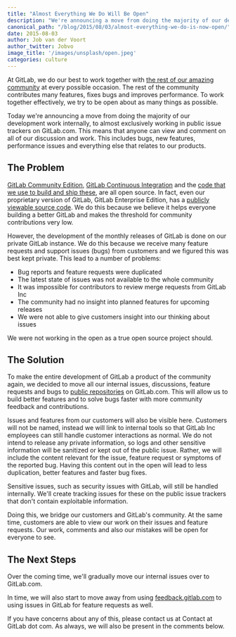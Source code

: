 ```yaml
---
title: "Almost Everything We Do Will Be Open"
description: "We're announcing a move from doing the majority of our development work internally, to almost exclusively working in public issue trackers on GitLab.com."
canonical_path: "/blog/2015/08/03/almost-everything-we-do-is-now-open/"
date: 2015-08-03
author: Job van der Voort
author_twitter: Jobvo
image_title: '/images/unsplash/open.jpeg'
categories: culture
---
```


At GitLab, we do our best to work together with [the rest of our amazing community] at
every possible occasion. The rest of the community contributes many features, fixes bugs
and improves performance. To work together effectively, we try to be open about
as many things as possible.

Today we're announcing a move from doing the majority of our development work
internally, to almost exclusively working in public issue trackers on GitLab.com.
This means that anyone can view and comment on all of our discussion and work.
This includes bugs, new features, performance issues and everything else that
relates to our products.

<!-- more -->

## The Problem

[GitLab Community Edition], [GitLab Continuous Integration] and the [code that we use
to build and ship these], are all open source.
In fact, even our proprietary version of GitLab, GitLab Enterprise Edition,
has a [publicly viewable source code]. We do this because we believe it helps
everyone building a better GitLab and makes the threshold for community contributions
very low.

However, the development of the monthly releases of GitLab is done on our private
GitLab instance. We do this because we receive many feature requests and support
issues (bugs) from customers and we figured this was best kept private.
This lead to a number of problems:

- Bug reports and feature requests were duplicated
- The latest state of issues was not available to the whole community
- It was impossible for contributors to review merge requests from GitLab Inc
- The community had no insight into planned features for upcoming releases
- We were not able to give customers insight into our thinking about issues

We were not working in the open as a true open source project should.

## The Solution

To make the entire development of GitLab a product of the community again,
we decided to move all our internal issues, discussions, feature requests
and bugs to [public repositories] on GitLab.com.
This will allow us to build better features and to solve bugs faster
with more community feedback and contributions.

Issues and features from our customers will also be visible here.
Customers will not be named, instead we will link to internal tools so that
GitLab Inc employees can still handle customer interactions as normal.
We do not intend to release any private information, so logs and other sensitive
information will be sanitized or kept out of the public issue. Rather,
we will include the content relevant for the issue, feature request or symptoms
of the reported bug. Having this content out in the open will lead to less duplication,
better features and faster bug fixes.

Sensitive issues, such as security issues with GitLab, will still be handled
internally. We'll create tracking issues for these on the public issue trackers
that don't contain exploitable information.

Doing this, we bridge our customers and GitLab's community. At the same time,
customers are able to view our work on their issues and feature requests.
Our work, comments and also our mistakes will be open for everyone to see.

## The Next Steps

Over the coming time, we'll gradually move our internal issues over to GitLab.com.

In time, we will also start to move away from using [feedback.gitlab.com] to
using issues in GitLab for feature requests as well.

If you have concerns about any of this, please contact us at Contact at GitLab dot com.
As always, we will also be present in the comments below.

[the rest of our amazing community]: https://gitlab.com/gitlab-com/www-gitlab-com/commit/cf4569ad6834321f89bb6e34b719bcdcd0ba7799
[publicly viewable source code]: https://gitlab.com/gitlab-org/gitlab-ee
[GitLab Community Edition]: https://gitlab.com/gitlab-org/gitlab-ce
[GitLab Continuous Integration]: https://gitlab.com/gitlab-org/gitlab-ci
[code that we use to build and ship these]: https://gitlab.com/gitlab-org/omnibus-gitlab
[public repositories]: https://gitlab.com/groups/gitlab-org
[feedback.gitlab.com]: http://feedback.gitlab.com/forums/176466-general
